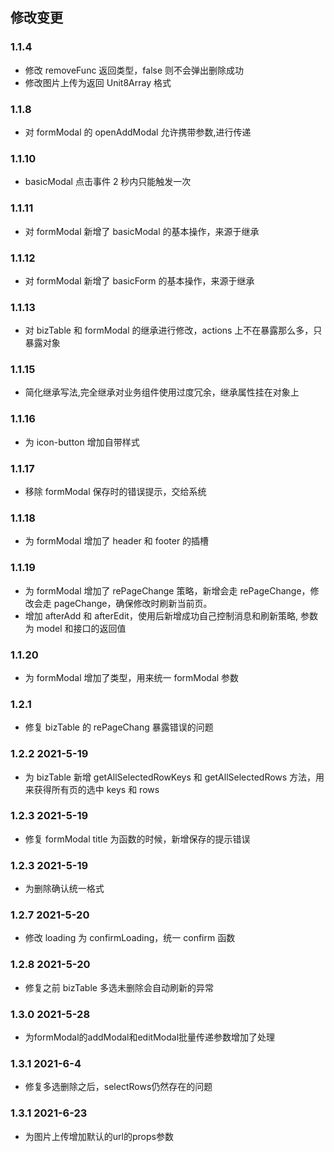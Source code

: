 ## 修改变更

### 1.1.4

- 修改 removeFunc 返回类型，false 则不会弹出删除成功
- 修改图片上传为返回 Unit8Array 格式

### 1.1.8

- 对 formModal 的 openAddModal 允许携带参数,进行传递

### 1.1.10

- basicModal 点击事件 2 秒内只能触发一次

### 1.1.11

- 对 formModal 新增了 basicModal 的基本操作，来源于继承

### 1.1.12

- 对 formModal 新增了 basicForm 的基本操作，来源于继承

### 1.1.13

- 对 bizTable 和 formModal 的继承进行修改，actions 上不在暴露那么多，只暴露对象

### 1.1.15

- 简化继承写法,完全继承对业务组件使用过度冗余，继承属性挂在对象上

### 1.1.16

- 为 icon-button 增加自带样式

### 1.1.17

- 移除 formModal 保存时的错误提示，交给系统

### 1.1.18

- 为 formModal 增加了 header 和 footer 的插槽

### 1.1.19

- 为 formModal 增加了 rePageChange 策略，新增会走 rePageChange，修改会走 pageChange，确保修改时刷新当前页。
- 增加 afterAdd 和 afterEdit，使用后新增成功自己控制消息和刷新策略, 参数为 model 和接口的返回值

### 1.1.20

- 为 formModal 增加了类型，用来统一 formModal 参数

### 1.2.1

- 修复 bizTable 的 rePageChang 暴露错误的问题

### 1.2.2 2021-5-19

- 为 bizTable 新增 getAllSelectedRowKeys 和 getAllSelectedRows 方法，用来获得所有页的选中 keys 和 rows

### 1.2.3 2021-5-19

- 修复 formModal title 为函数的时候，新增保存的提示错误

### 1.2.3 2021-5-19

- 为删除确认统一格式

### 1.2.7 2021-5-20

- 修改 loading 为 confirmLoading，统一 confirm 函数

### 1.2.8 2021-5-20

- 修复之前 bizTable 多选未删除会自动刷新的异常

### 1.3.0 2021-5-28

- 为formModal的addModal和editModal批量传递参数增加了处理

### 1.3.1 2021-6-4
- 修复多选删除之后，selectRows仍然存在的问题

### 1.3.1 2021-6-23
- 为图片上传增加默认的url的props参数
